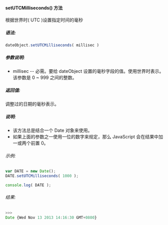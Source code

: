 #### setUTCMilliseconds() 方法

  根据世界时( UTC )设置指定时间的毫秒

##### 语法:

  ```javascript
  dateObject.setUTCMilliseconds( millisec )
  ```

##### 参数说明:

  - millisec -- 必需。要给 dateObject 设置的毫秒字段的值。使用世界时表示。该参数是 0 ~ 999 之间的整数。

##### 返回值:

  调整过的日期的毫秒表示。

##### 说明:

  - 该方法总是结合一个 Date 对象来使用。
  - 如果上面的参数之一使用一位的数字来规定，那么 JavaScript 会在结果中加一或两个前置 0。

###### 示例:

  ```javascript
  var DATE = new Date();  
  DATE.setUTCMilliseconds( 1000 );
  
  console.log( DATE );
  ```

###### 结果:

  ```javascript
  >>>
  Date {Wed Nov 13 2013 14:16:30 GMT+0800}
  ```
